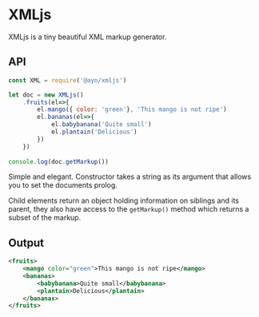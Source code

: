 # XMLjs
XMLjs is a tiny beautiful XML markup generator.

## API
```js
const XML = require('@ayn/xmljs')

let doc = new XMLjs()
    .fruits(el=>{
        el.mango({ color: 'green'}, 'This mango is not ripe')
        el.bananas(el=>{
            el.babybanana('Quite small')
            el.plantain('Delicious')
        })
    })
    
console.log(doc.getMarkup())
```
Simple and elegant. Constructor takes a string as its argument that allows you to set the documents prolog.

Child elements return an object holding information on siblings and its parent, they also have access to the `getMarkup()` method which returns a subset of the markup.

## Output
```xml
<fruits>
    <mango color="green">This mango is not ripe</mango>
    <bananas>
        <babybanana>Quite small</babybanana>
        <plantain>Delicious</plantain>
    </bananas>
</fruits>
```
